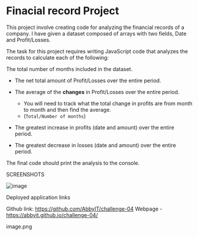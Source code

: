 # Finacial record Project 

This project involve creating  code for analyzing the financial records of a company. I have given a dataset composed of arrays with two fields, Date and Profit/Losses.

The task for this project requires writing JavaScript code that analyzes the records to calculate each of the following:


The total number of months included in the dataset.

* The net total amount of Profit/Losses over the entire period.

* The average of the **changes** in Profit/Losses over the entire period.
  * You will need to track what the total change in profits are from month to month and then find the average.
  * (`Total/Number of months`)

* The greatest increase in profits (date and amount) over the entire period.

* The greatest decrease in losses (date and amount) over the entire period.


The final code should print the analysis to the console.


SCREENSHOTS

![image](https://user-images.githubusercontent.com/117487886/222937387-7f5cea2c-2fba-45a2-a1fe-153868143a0e.png)


Deployed application links

Github link: https://github.com/AbbyIT/challenge-04
Webpage -    https://abbyit.github.io/challenge-04/


image.png
